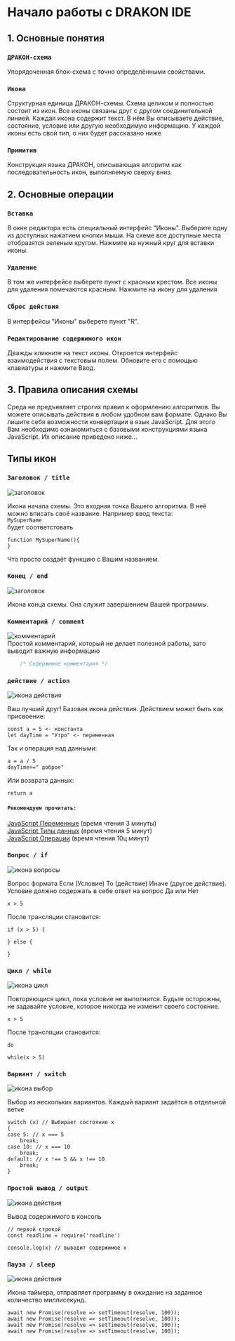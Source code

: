 # Начало работы с DRAKON IDE 

## 1. Основные понятия

### `ДРАКОН-схема`

Упорядоченная блок-схема с точно определёнными свойствами.  

### `Икона`

Структурная единица ДРАКОН-схемы. Схема целиком и полностью состоит из икон. Все иконы связаны друг с другом соединительной линией. Каждая икона содержит текст. В нём Вы описываете действие, состояние, условие или другую необходимую информацию. У каждой иконы есть свой тип, о них будет рассказано ниже

### `Примитив`

Конструкция языка ДРАКОН, описывающая алгоритм как последовательность икон, выполняемую сверху вниз.



## 2. Основные операции

### `Вставка`

В окне редактора есть специальный интерфейс "Иконы". Выберите одну из доступных нажатием кнопки мыши. На схеме все доступные места отобразятся зеленым кругом. Нажмите на нужный круг для вставки иконы.

### `Удаление`

В том же интерфейсе выберете пункт с красным крестом. Все иконы для удаления помечаются красным. Нажмите на икону для удаления


### `Сброс действия`

В интерфейсы "Иконы" выберете пункт "R".


### `Редактирование содержимого икон`

Дважды кликните на текст иконы. Откроется интерфейс взаимодействия с текстовым полем. Обновите его с помощью клавиатуры и нажмите Ввод.

## 3. Правила описания схемы

Среда не предъявляет строгих правил к оформлению алгоритмов. Вы можете описывать действия в любом удобном вам формате. Однако Вы лишите себя возможности конвертации в язык JavaScript. Для этого Вам необходимо ознакомиться с базовыми конструкциями языка JavaScript. Их описание приведено ниже...

## Типы икон

### `Заголовок / title`


![заголовок](title.png)  

Икона начала схемы. Это входная точка Вашего алгоритма. В неё можно вписать своё название. Например ввод текста:  
   `MySuperName`  
   будет соответстовать

    function MySuperName(){
    }
Что просто создаёт функцию с Вашим названием.


### `Конец / end`

![заголовок](end.png)  

Икона конца схемы. Она служит завершением Вашей программы.  


### `Комментарий / comment`

![комментарий](comment.png)  
Простой комментарий, который не делает полезной работы, зато выводит важную информацию  

```javascript
    /* Содержимое комментария */
```

### `действие / action`

![икона действия](action.png)  

Ваш лучший друг! Базовая икона действия. Действием может быть как присвоение:

    const a = 5 <- константа
    let dayTime = "Утро" <- переменная
Так и операция над данными:  

    a = a / 5
    dayTime+=" доброе"

Или возврата данных:  

    return a
#### `Рекомендуем прочитать:`
[JavaScript Переменные](https://learn.javascript.ru/variables) (время чтения 3 минуты)   
[JavaScript Типы данных](https://learn.javascript.ru/types) (время чтения 5 минут)  
[JavaScript Операции](https://learn.javascript.ru/operators)  (время чтения 10ц минут)  

### `Вопрос / if`  

![икона вопросы](if.png)

Вопрос формата Если (Условие) То (действие) Иначе (другое действие). Условие должно  содержать в себе ответ на вопрос Да или Нет  

    x > 5
После трансляции становится:  

    if (x > 5) {

    } else {
    
    }

### `Цикл / while`  

![икона цикл](while.png)

Повторяющися цикл, пока условие не выполнится. Будьте осторожны, не задавайте условие, которое никогда не изменит своего состояние.  

    x > 5
После трансляции становится:  

    do

    while(x > 5)


### `Вариант / switch`  

![икона выбор](switch.png)

Выбор из нескольких вариантов. Каждый вариант задаётся в отдельной ветке  
    
    switch (x) // Выбирает состояние x
    {
    case 5: // x === 5
        break;
    case 10: // x === 10
        break;
    default: // x !== 5 && x !== 10
        break;
    }



### `Простой вывод / output`
![икона действия](output.png)

Вывод содержимого в консоль  
 
    // первой строкой
    const readline = require('readline')

    console.log(x) // выводит содержимое x

### `Пауза / sleep`
![икона действия](sleep.png)  

Икона таймера, отправляет программу в ожидание на заданное количество миллисекунд.

    await new Promise(resolve => setTimeout(resolve, 100));
    await new Promise(resolve => setTimeout(resolve, 100));
    await new Promise(resolve => setTimeout(resolve, 100));
    await new Promise(resolve => setTimeout(resolve, 100));